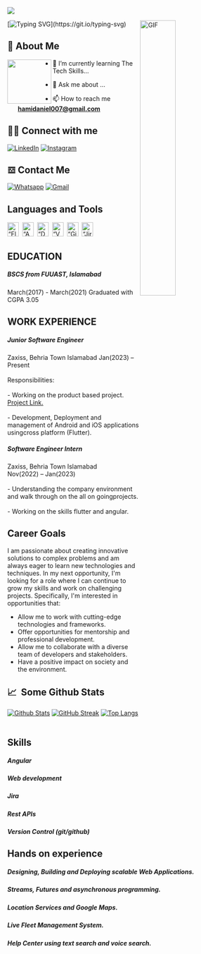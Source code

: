 ![](https://komarev.com/ghpvc/?username=hamzadaniyal7)

<img align="right" alt="GIF" height=40% width=40%  src="https://thumbs.gfycat.com/EvilNextDevilfish-small.gif" />

[![Typing SVG](https://readme-typing-svg.demolab.com?font=Fira+Code&size=24&pause=1000&width=435&lines=Hello+I'am+Hamza+Daniyal!;Welcome+to+my+Github!)](https://git.io/typing-svg)

## 🚀 About Me

<img align="left" height="100" src="https://user-images.githubusercontent.com/69384657/179312151-fdabe3af-823f-41ab-a6d4-17a72af4e9e8.png" />

- 🌱 I’m currently learning The Tech Skills...

- 💬 Ask me about ...

- 📫 How to reach me **hamidaniel007@gmail.com**

## 👨‍💻 Connect with me
<p>
  <a href="https://linkedin.com/in/hamzadaniyal7/" target="_blank"><img alt="LinkedIn" src="https://img.shields.io/badge/-Linkedin-%230077B5.svg?&style=for-the-badge&logo=linkedin&logoColor=white" /></a>
  <a href="https://instagram.com/hami_daniel" target="_blank"><img alt="Instagram" src="https://img.shields.io/badge/Instagram-E4405F?style=for-the-badge&logo=instagram&logoColor=white"/></a>
</p>


## 𝌕 Contact Me
<a href="https://wa.link/5nmtlh" target="_blank"><img alt="Whatsapp" src="https://img.shields.io/badge/-whatsapp-25D366?style=for-the-badge&logo=whatsapp&logoColor=white" /></a>
<a href="mailto:hamidaniel007@gmail.com" target="_blank"><img alt="Gmail" src="https://img.shields.io/badge/-Gmail-EA4335?style=for-the-badge&logo=gmail&logoColor=white" /></a>


## Languages and Tools
<div>
<img alt=“Flutter” width="26px" src="https://www.vectorlogo.zone/logos/flutterio/flutterio-icon.svg" width="100" height="32"/>&nbsp;
<img alt=“Angular” width="26px" src="https://www.vectorlogo.zone/logos/angular/angular-icon.svg" width="100" height="32"/>&nbsp;
<img alt=“Dart” width="26px" src="https://www.vectorlogo.zone/logos/dartlang/dartlang-icon.svg" width="100" height="32"/>&nbsp;
<img alt=“VSCode” width="26px" src="https://www.vectorlogo.zone/logos/visualstudio_code/visualstudio_code-icon.svg" width="100" height="32"/>&nbsp;
<img alt=“Github” width="26px" src="https://www.vectorlogo.zone/logos/github/github-tile.svg" width="100" height="32"/>&nbsp;
<img alt=“Jira” width="26px" src="https://www.vectorlogo.zone/logos/atlassian_jira/atlassian_jira-icon.svg" width="100" height="32"/>&nbsp;
</div>

## EDUCATION
<h5>BSCS from FUUAST, Islamabad</h5>
March(2017) - March(2021)
Graduated with CGPA 3.05 

## WORK EXPERIENCE 
<h5>Junior Software Engineer</h5>
Zaxiss, Behria Town Islamabad
Jan(2023) – Present<br></br>
Responsibilities:<br></br>
- Working on the product based project. <a href="https://play.google.com/store/apps/details?id=com.onediamond.app">Project Link.</a><br></br>
- Development, Deployment and management of Android and iOS applications usingcross platform (Flutter).
<h5>Software Engineer Intern</h5>
Zaxiss, Behria Town Islamabad</br>
Nov(2022) – Jan(2023) <br></br>
- Understanding the company environment and walk through on the all on goingprojects.<br></br>
- Working on the skills flutter and angular.

## Career Goals

I am passionate about creating innovative solutions to complex problems and am always eager to learn new technologies and techniques. In my next opportunity, I'm looking for a role where I can continue to grow my skills and work on challenging projects. Specifically, I'm interested in opportunities that:

- Allow me to work with cutting-edge technologies and frameworks.
- Offer opportunities for mentorship and professional development.
- Allow me to collaborate with a diverse team of developers and stakeholders.
- Have a positive impact on society and the environment.


## 📈 &nbsp;Some Github Stats ##

[![Github Stats](https://github-readme-stats.vercel.app/api?username=hamzadaniyal7&layout=compact&theme=vision-friendly-dark)](https://github.com/anuraghazra/github-readme-stats)
[![GitHub Streak](http://github-readme-streak-stats.herokuapp.com?user=hamzadaniyal7&theme=dark&background=000000)](https://git.io/streak-stats)
[![Top Langs](https://github-readme-stats.vercel.app/api/top-langs/?username=hamzadaniyal7&layout=compact&theme=vision-friendly-dark)](https://github.com/anuraghazra/github-readme-stats)
<br></br>

## Skills
<h5>Angular</h5>
<h5>Web development</h5>
<h5>Jira</h5>
<h5>Rest APIs</h5>
<h5>Version Control (git/github)</h5>

## Hands on experience 
<h5>Designing, Building and Deploying scalable Web Applications.</h5>
<h5>Streams, Futures and asynchronous programming.</h5>
<h5>Location Services and Google Maps.</h5>
<h5>Live Fleet Management System.</h5>
<h5>Help Center using text search and voice search.</h5>

